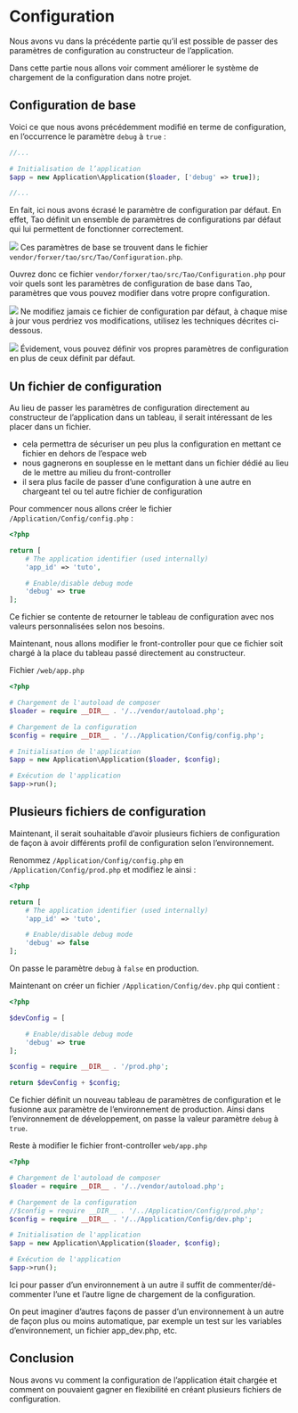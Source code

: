# Configuration

Nous avons vu dans la précédente partie qu’il est possible de passer des paramètres de configuration au constructeur de l’application.

Dans cette partie nous allons voir comment améliorer le système de chargement de la configuration dans notre projet.

## Configuration de base

Voici ce que nous avons précédemment modifié en terme de configuration, en l’occurrence le paramètre `debug` à `true` :

```php
//...

# Initialisation de l’application
$app = new Application\Application($loader, ['debug' => true]);

//...
```

En fait, ici nous avons écrasé le paramètre de configuration par défaut. En effet, Tao définit un ensemble de paramètres de configurations par défaut qui lui permettent de fonctionner correctement.

![](https://raw.githubusercontent.com/forxer/tao-tuto/master/assets/emblem-important.png) Ces paramètres de base se trouvent dans le fichier `vendor/forxer/tao/src/Tao/Configuration.php`.

Ouvrez donc ce fichier `vendor/forxer/tao/src/Tao/Configuration.php` pour voir quels sont les paramètres de configuration de base dans Tao, paramètres que vous pouvez modifier dans votre propre configuration.

![](https://raw.githubusercontent.com/forxer/tao-tuto/master/assets/emblem-important.png) Ne modifiez jamais ce fichier de configuration par défaut, à chaque mise à jour vous perdriez vos modifications, utilisez les techniques décrites ci-dessous.

![](https://raw.githubusercontent.com/forxer/tao-tuto/master/assets/dialog-information.png) Évidement, vous pouvez définir vos propres paramètres de configuration en plus de ceux définit par défaut.

## Un fichier de configuration

Au lieu de passer les paramètres de configuration directement au constructeur de l’application dans un tableau, il serait intéressant de les placer dans un fichier.

* cela permettra de sécuriser un peu plus la configuration en mettant ce fichier en dehors de l’espace web
* nous gagnerons en souplesse en le mettant dans un fichier dédié au lieu de le mettre au milieu du front-controller
* il sera plus facile de passer d’une configuration à une autre en chargeant tel ou tel autre fichier de configuration

Pour commencer nous allons créer le fichier `/Application/Config/config.php` :

```php
<?php

return [
	# The application identifier (used internally)
	'app_id' => 'tuto',

	# Enable/disable debug mode
	'debug' => true
];
```

Ce fichier se contente de retourner le tableau de configuration avec nos valeurs personnalisées selon nos besoins.

Maintenant, nous allons modifier le front-controller pour que ce fichier soit chargé à la place du tableau passé directement au constructeur.

Fichier `/web/app.php`

```php
<?php

# Chargement de l'autoload de composer
$loader = require __DIR__ . '/../vendor/autoload.php';

# Chargement de la configuration
$config = require __DIR__ . '/../Application/Config/config.php';

# Initialisation de l'application
$app = new Application\Application($loader, $config);

# Exécution de l'application
$app->run();
```

## Plusieurs fichiers de configuration

Maintenant, il serait souhaitable d’avoir plusieurs fichiers de configuration de façon à avoir différents profil de configuration selon l’environnement.

Renommez `/Application/Config/config.php` en `/Application/Config/prod.php` et modifiez le ainsi :
```php
<?php

return [
	# The application identifier (used internally)
	'app_id' => 'tuto',

	# Enable/disable debug mode
	'debug' => false
];
```

On passe le paramètre `debug` à `false` en production.

Maintenant on créer un fichier `/Application/Config/dev.php` qui contient :

```php
<?php

$devConfig = [

	# Enable/disable debug mode
	'debug' => true
];

$config = require __DIR__ . '/prod.php';

return $devConfig + $config;
```

Ce fichier définit un nouveau tableau de paramètres de configuration et le fusionne aux paramètre de l’environnement de production. Ainsi dans l’environnement de développement, on passe la valeur paramètre `debug` à `true`.

Reste à modifier le fichier front-controller `web/app.php`

```php
<?php

# Chargement de l'autoload de composer
$loader = require __DIR__ . '/../vendor/autoload.php';

# Chargement de la configuration
//$config = require __DIR__ . '/../Application/Config/prod.php';
$config = require __DIR__ . '/../Application/Config/dev.php';

# Initialisation de l'application
$app = new Application\Application($loader, $config);

# Exécution de l'application
$app->run();
```
Ici pour passer d’un environnement à un autre il suffit de commenter/dé-commenter l’une et l’autre ligne de chargement de la configuration.

On peut imaginer d’autres façons de passer d’un environnement à un autre de façon plus ou moins automatique, par exemple un test sur les variables d’environnement, un fichier app_dev.php, etc.

## Conclusion

Nous avons vu comment la configuration de l’application était chargée et comment on pouvaient gagner en flexibilité en créant plusieurs fichiers de configuration.
